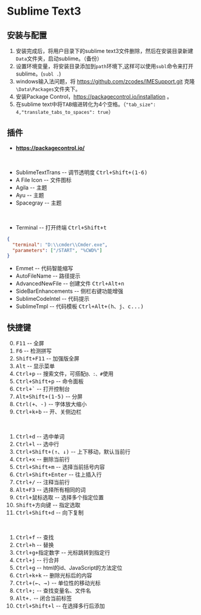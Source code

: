 # Sublime Text3

## 安装与配置

1. 安装完成后，将用户目录下的sublime text3文件删除，然后在安装目录新建```Data```文件夹，启动sublime。（备份）
2. 设置环境变量，将安装目录添加到```path```环境下,这样可以使用```subl```命令来打开sublime。(```subl .```)
3. windows输入法问题，将 https://github.com/zcodes/IMESupport.git 克隆```\Data\Packages```文件夹下。
4. 安装Package Control，https://packagecontrol.io/installation 。
5. 在sublime text中将<kbd>TAB</kbd>缩进转化为4个空格。（```"tab_size": 4,"translate_tabs_to_spaces": true```）

## 插件

- **https://packagecontrol.io/**
<br>

- SublimeTextTrans -- 调节透明度 <kbd>Ctrl+Shift+(1-6)</kbd>
- A File Icon -- 文件图标
- Agila -- 主题
- Ayu -- 主题
- Spacegray -- 主题
<br>

- Terminal -- 打开终端 <kbd>Ctrl+Shift+t</kbd>
```Json
{
  "terminal": "D:\\cmder\\Cmder.exe",
  "parameters": ["/START", "%CWD%"]
}
```
- Emmet -- 代码智能缩写
- AutoFileName -- 路径提示
- AdvancedNewFile -- 创建文件 <kbd>Ctrl+Alt+n</kbd>
- SideBarEnhancements -- 侧栏右键功能增强
- SublimeCodeIntel -- 代码提示
- SublimeTmpl -- 代码模板 <kbd>Ctrl+Alt+(h、j、c...)</kbd>

## 快捷键

0. <kbd>F11</kbd> -- 全屏
1. <kbd>F6</kbd> -- 检测拼写
2. <kbd>Shift+F11</kbd> -- 加强版全屏
3. <kbd>Alt</kbd> -- 显示菜单
5. <kbd>Ctrl+p</kbd> -- 搜索文件，可搭配```@、:、#```使用
6. <kbd>Ctrl+Shift+p</kbd> -- 命令面板
7. <kbd>Ctrl+`</kbd> -- 打开控制台
8. <kbd>Alt+Shift+(1-5)</kbd> -- 分屏
9. <kbd>Ctrl(+、-)</kbd> -- 字体放大缩小
10. <kbd>Ctrl+k+b</kbd> -- 开、关侧边栏
<br>

1. <kbd>Ctrl+d</kbd> -- 选中单词
2. <kbd>Ctrl+l</kbd> -- 选中行
3. <kbd>Ctrl+Shift+(↑、↓)</kbd> -- 上下移动，默认当前行
4. <kbd>Ctrl+x</kbd> -- 删除当前行
5. <kbd>Ctrl+Shift+m</kbd> -- 选择当前括号内容
6. <kbd>Ctrl+Shift+Enter</kbd> -- 往上插入行
7. <kbd>Ctrl+/</kbd> -- 注释当前行
8. <kbd>Alt+F3</kbd> -- 选择所有相同的词
9. <kbd>Ctrl+鼠标选取</kbd> -- 选择多个指定位置
10. <kbd>Shift+方向键</kbd> -- 指定选取
11. <kbd>Ctrl+Shift+d</kbd> -- 向下复制
<br>

1. <kbd>Ctrl+f</kbd> -- 查找
2. <kbd>Ctrl+h</kbd> -- 替换
3. <kbd>Ctrl+g+指定数字</kbd> -- 光标跳转到指定行
4. <kbd>Ctrl+j</kbd> -- 行合并
5. <kbd>Ctrl+g</kbd> -- html的id、JavaScript的方法定位
6. <kbd>Ctrl+k+k</kbd> -- 删除光标后的内容
7. <kbd>Ctrl+(←、→)</kbd> -- 单位性的移动光标
8. <kbd>Ctrl+;</kbd> -- 查找变量名、文件名
9. <kbd>Alt+.</kbd> -- 闭合当前标签
10. <kbd>Ctrl+Shift+l</kbd> -- 在选择多行后添加